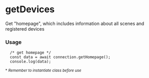 # getDevices

Get "homepage", which includes information about all scenes and registered devices


### Usage
```
  /* get homepage */
  const data = await connection.getHomepage();
  console.log(data);
```

<sup>* _Remember to instantiate class before use_</sup>
